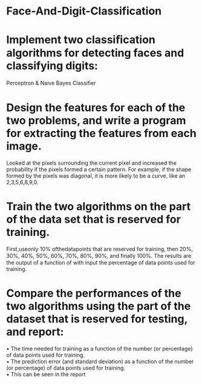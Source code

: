 # Face-And-Digit-Classification
# Implement two classiﬁcation algorithms for detecting faces and classifying digits: 
Perceptron & Naive Bayes Classiﬁer 
# Design the features for each of the two problems, and write a program for extracting the features from each image.
Looked at the pixels surrounding the current pixel and increased the probability if the pixels formed a certain pattern.
For example, if the shape formed by the pixels was diagonal, it is more likely to be a curve, like an 2,3,5,6,8,9,0.
# Train the two algorithms on the part of the data set that is reserved for training. 
First,useonly 10% ofthedatapoints that are reserved for training, then 20%, 30%, 40%, 50%, 60%, 70%, 80%, 90%, and ﬁnally 100%. 
The results are the output of a function of with input the percentage of data points used for training. 
# Compare the performances of the two algorithms using the part of the dataset that is reserved for testing, and report:
• The time needed for training as a function of the number (or percentage) of data points used for training.   
• The prediction error (and standard deviation) as a function of the number (or percentage) of data points used for training.   
• This can be seen in the report  
